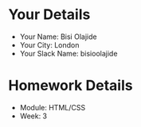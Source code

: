 <!--

The title for your pull request should be made in this format

CITY CLASS_NO - FIRST_NAME LAST_NAME - MODULE - WEEK_NO

For example,

London Class 7 - Chris Owen - HTML/CSS - Week 1

-->

# Your Details

- Your Name: Bisi Olajide
- Your City: London
- Your Slack Name: bisioolajide

# Homework Details

- Module: HTML/CSS
- Week: 3

